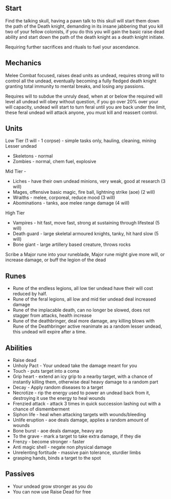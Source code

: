 
## Start

Find the talking skull, having a pawn talk to this skull will start them down the path of the Death knight, demanding in its insane jabbering that you kill two of your fellow colonists, if you do this you will gain the basic raise dead ability and start down the path of the death knight as a death knight initiate.

Requiring further sacrifices and rituals to fuel your ascendance.


## Mechanics

Melee Combat focused, raises dead units as undead, requires strong will to control all the undead, eventually becoming a fully fledged death knight granting total immunity to mental breaks, and losing any passions.


Requires will to subdue the unruly dead, when at or below the required will level all undead will obey without question, if you go over 20% over your will capacity, undead will start to turn feral until you are back under the limit, these feral undead will attack anyone, you must kill and reassert control.


## Units


Low Tier (1 will - 1 corpse) - simple tasks only, hauling, cleaning, mining
Lesser undead
- Skeletons - normal
- Zombies - normal, chem fuel, explosive
  

Mid Tier - 
- Liches - have their own undead minions, very weak, good at research (3 will)
- Mages, offensive basic magic, fire ball, lightning strike (aoe)  (2 will) 
- Wraiths  - melee, corporeal, reduce mood (3 will)
- Abominations - tanks, aoe melee range damage (4 will)

High Tier
- Vampires - hit fast, move fast, strong at sustaining through lifesteal (5 will)
- Death guard - large skeletal armoured knights, tanky, hit hard slow (5 will)
- Bone giant - large artillery based creature, throws rocks




Scribe a Major rune into your runeblade, Major rune might give more will, or increase damage, or buff the legion of the dead


## Runes
- Rune of the endless legions, all low tier undead have their will cost reduced by half.
- Rune of the feral legions, all low and mid tier undead deal increased damage
- Rune of the implacable death, can no longer be slowed, does not stagger from attacks, health increase
- Rune of the deathbringer, deal more damage, any killing blows with Rune of the Deathbringer active reanimate as a random lesser undead, this undead will expire after a time.
  
  


## Abilities
- Raise dead
- Unholy Pact - Your undead take the damage meant for you
- Touch - puts target into a coma
- Grip heart - extend an icy grip to a nearby target, with a chance of instantly killing them, otherwise deal heavy damage to a random part
- Decay - Apply random diseases to a target
- Necrotize - rip the energy used to power an undead back from it, destroying it use the energy to heal wounds
- Frenzied attack - attack 3 times in quick succession lashing out with a chance of dismemberment
- Siphon life - heal when attacking targets with wounds/bleeding
- Unlife eruption - aoe deals damage, applies a random amount of wounds
- Bone burst - aoe deals damage, heavy arp
- To the grave - mark a target to take extra damage, if they die
- Frenzy - become stronger - faster
- Anti magic shell - negate non physical damage
- Unrelenting fortitude - massive pain tolerance, sturdier limbs
- grasping hands, binds a target to the spot


## Passives
- Your undead grow stronger as you do
- You can now use Raise Dead for free 